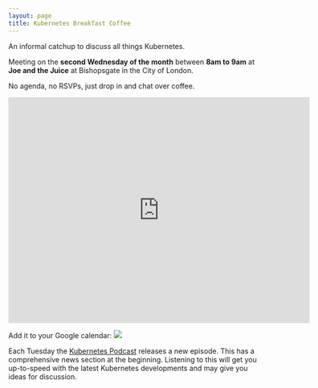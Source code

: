 ```yaml
---
layout: page
title: Kubernetes Breakfast Coffee
---
```

An informal catchup to discuss all things Kubernetes.

Meeting on the <b>second Wednesday of the month</b> between <b>8am to 9am</b> at <b>Joe and the Juice</b> at Bishopsgate in the City of London.

No agenda, no RSVPs, just drop in and chat over coffee.

<iframe src="https://www.google.com/maps/embed?pb=!1m18!1m12!1m3!1d9932.870679890622!2d-0.09311130698419194!3d51.50922247416545!2m3!1f0!2f0!3f0!3m2!1i1024!2i768!4f13.1!3m3!1m2!1s0x48760352b4f7c651%3A0x5dff5f985b6003b2!2sJOE%20%26%20THE%20JUICE!5e0!3m2!1sen!2suk!4v1578047742723!5m2!1sen!2suk" width="600" height="450" frameborder="0" style="border:0;" allowfullscreen=""></iframe>

Add it to your Google calendar: <a target="_blank" href="https://calendar.google.com/event?action=TEMPLATE&amp;tmeid=MHRqbjlwbmxjNHYwMzU1aGdmYm5mY2Q4YmkgZGFuaWVsLnZhdWdoYW5AbQ&amp;tmsrc=daniel.vaughan%40gmail.com"><img border="0" src="https://www.google.com/calendar/images/ext/gc_button1_en-GB.gif"></a>

Each Tuesday the [Kubernetes Podcast](https://kubernetespodcast.com/) releases a new episode. This has a comprehensive news section at the beginning. Listening to this will get you up-to-speed with the latest Kubernetes developments and may give you ideas for discussion.
